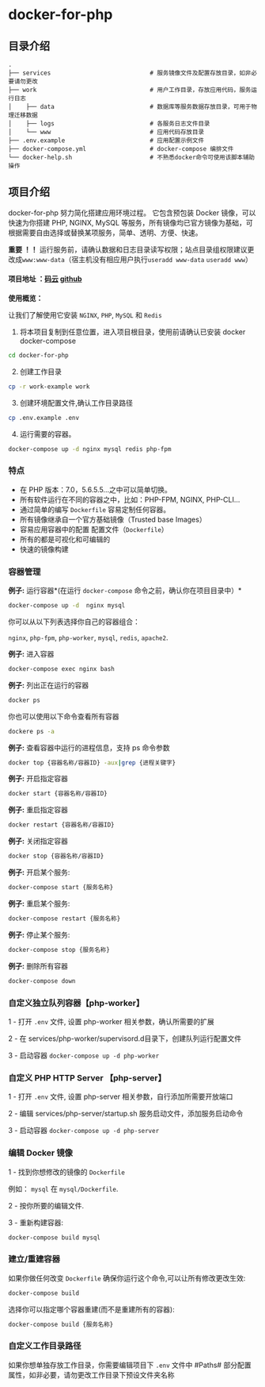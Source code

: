 # docker-for-php


## 目录介绍

```
.
├── services                            # 服务镜像文件及配置存放目录，如非必要请勿更改
├── work                                # 用户工作目录，存放应用代码，服务运行日志
│    ├── data                           # 数据库等服务数据存放目录，可用于物理迁移数据
│    ├── logs                           # 各服务日志文件目录
│    └── www                            # 应用代码存放目录
├── .env.example                        # 应用配置示例文件
├── docker-compose.yml                  # docker-compose 编排文件
└── docker-help.sh                      # 不熟悉docker命令可使用该脚本辅助操作

```

## 项目介绍

docker-for-php  努力简化搭建应用环境过程。
它包含预包装 Docker 镜像，可以快速为你搭建 PHP, NGINX, MySQL 等服务，所有镜像均已官方镜像为基础，可根据需要自由选择或替换某项服务，简单、透明、方便、快速。


**重要 ！！**
运行服务前，请确认数据和日志目录读写权限；站点目录组权限建议更改成`www:www-data`（宿主机没有相应用户执行`useradd www-data` `useradd www`）

#### 项目地址 ：[码云](https://gitee.com/chazzorg/docker-for-php)      [github](https://github.com/chazzorg/docker-for-php)

**使用概览：**

让我们了解使用它安装 `NGINX`, `PHP`, `MySQL` 和 `Redis`

1. 将本项目复制到任意位置，进入项目根目录，使用前请确认已安装 docker docker-compose 
```bash
cd docker-for-php
```

2. 创建工作目录
 ```bash
cp -r work-example work
```

3. 创建环境配置文件,确认工作目录路径
 ```bash
cp .env.example .env
```

4. 运行需要的容器。
```bash
docker-compose up -d nginx mysql redis php-fpm
```

### 特点

- 在 PHP 版本：7.0，5.6.5.5...之中可以简单切换。
- 所有软件运行在不同的容器之中，比如：PHP-FPM, NGINX, PHP-CLI...
- 通过简单的编写 `Dockerfile` 容易定制任何容器。
- 所有镜像继承自一个官方基础镜像（Trusted base Images）
- 容易应用容器中的配置 配置文件（`Dockerfile`）
- 所有的都是可视化和可编辑的
- 快速的镜像构建

### 容器管理



**例子:** 运行容器*(在运行 `docker-compose` 命令之前，确认你在项目目录中）*

```bash
docker-compose up -d  nginx mysql
```
你可以从以下列表选择你自己的容器组合：

`nginx`, `php-fpm`, `php-worker`, `mysql`, `redis`, `apache2`.

**例子:** 进入容器

```bash
docker-compose exec nginx bash
```

**例子:** 列出正在运行的容器
```bash
docker ps
```

你也可以使用以下命令查看所有容器
```bash
dockere ps -a
```

**例子:** 查看容器中运行的进程信息，支持 ps 命令参数
```bash 
docker top {容器名称/容器ID} -aux|grep {进程关键字}
```

**例子:** 开启指定容器
```bash
docker start {容器名称/容器ID}
```

**例子:** 重启指定容器
```bash
docker restart {容器名称/容器ID}
```

**例子:** 关闭指定容器 
```bash
docker stop {容器名称/容器ID}
```

**例子:** 开启某个服务:

```bash
docker-compose start {服务名称}
```

**例子:** 重启某个服务:

```bash
docker-compose restart {服务名称}
```

**例子:** 停止某个服务:

```bash
docker-compose stop {服务名称}
```

**例子:** 删除所有容器
```bash
docker-compose down
```
### 自定义独立队列容器【php-worker】

1 - 打开 `.env` 文件, 设置 php-worker 相关参数，确认所需要的扩展

2 - 在 services/php-worker/supervisord.d目录下，创建队列运行配置文件

3 - 启动容器 `docker-compose up -d php-worker`

### 自定义 PHP HTTP Server 【php-server】

1 - 打开 `.env` 文件, 设置 php-server 相关参数，自行添加所需要开放端口

2 - 编辑 services/php-server/startup.sh 服务启动文件，添加服务启动命令

3 - 启动容器 `docker-compose up -d php-server`


### 编辑 Docker 镜像

1 - 找到你想修改的镜像的 `Dockerfile` 

例如： `mysql` 在 `mysql/Dockerfile`.

2 - 按你所要的编辑文件.

3 - 重新构建容器:

```bash
docker-compose build mysql
```

### 建立/重建容器

如果你做任何改变 `Dockerfile` 确保你运行这个命令,可以让所有修改更改生效:

```bash
docker-compose build
```

选择你可以指定哪个容器重建(而不是重建所有的容器):

```bash
docker-compose build {服务名称}
```

### 自定义工作目录路径

如果你想单独存放工作目录，你需要编辑项目下 `.env` 文件中 #Paths# 部分配置属性，如非必要，请勿更改工作目录下预设文件夹名称

